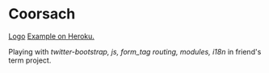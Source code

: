 # Coorsach

[Logo](https://github.com/ailecksandr/Coorsach/blob/master/app/assets/images/favicon.png)
[Example on Heroku.](https://protected-tundra-9177.herokuapp.com/)

Playing with *twitter-bootstrap, js, form_tag routing, modules, i18n* in friend's term project.